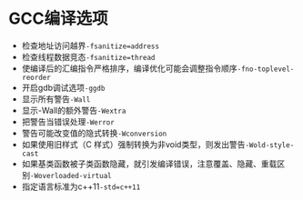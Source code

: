 # GCC编译选项

- 检查地址访问越界`-fsanitize=address`
- 检查线程数据竞态`-fsanitize=thread`
- 使编译后的汇编指令严格排序，编译优化可能会调整指令顺序`-fno-toplevel-reorder`
- 开启gdb调试选项`-ggdb`
- 显示所有警告`-Wall`
- 显示-Wall的额外警告`-Wextra`
- 把警告当错误处理`-Werror`
- 警告可能改变值的隐式转换`-Wconversion`
- 如果使用旧样式（C 样式）强制转换为非void类型，则发出警告`-Wold-style-cast`
- 如果基类函数被子类函数隐藏，就引发编译错误，注意覆盖、隐藏、重载区别`-Woverloaded-virtual`
- 指定语言标准为c++11`-std=c++11`
